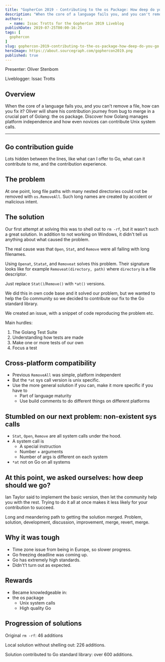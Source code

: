 ```yaml
---
title: "GopherCon 2019 - Contributing to the os Package: How deep do you Go?"
description: "When the core of a language fails you, and you can't remove a file, how can you fix it? Oliver will share his contribution journey from bug to merge in a crucial part of Golang: the os package. Discover how Golang manages platform independence and how even novices can contribute Unix system calls."
authors:
  - name: Issac Trotts for the GopherCon 2019 Liveblog
publishDate: 2019-07-25T00:00-16:25
tags: [
  gophercon
]
slug: gophercon-2019-contributing-to-the-os-package-how-deep-do-you-go
heroImage: https://about.sourcegraph.com/gophercon2019.png
published: true
---
```


Presenter: Oliver Stenbom

Liveblogger: Issac Trotts

## Overview

When the core of a language fails you, and you can't remove a file, how can you fix it? Oliver will share his contribution journey from bug to merge in a crucial part of Golang: the os package. Discover how Golang manages platform independence and how even novices can contribute Unix system calls.

---

## Go contribution guide

Lots hidden between the lines, like what can I offer to Go, what can it contribute to me, and the contribution experience.

## The problem

At one point, long file paths with many nested directories could not be removed with `os.RemoveAll`. Such long names are created by accident or malicious intent.

## The solution

Our first attempt at solving this was to shell out to `rm -rf`, but it wasn't such a great solution. In addition to not working on Windows, it didn't tell us 
anything about what caused the problem.

The real cause was that `Open`, `Stat`, and `Remove` were all failing with long filenames.

Using `Openat`, `Statat`, and `Removeat` solves this problem.
Their signature looks like for example `Removeat(directory, path)` where `directory` is a file descriptor.

Just replace `Stat()`/`Remove()` with `*at()` versions.

We did this in own code base and it solved our problem, but we wanted to help the Go community so we decided to contribute our fix to the Go standard library.

We created an issue, with a snippet of code reproducing the problem etc.

Main hurdles:

1. The Golang Test Suite
2. Understanding how tests are made
3. Make one or more tests of our own
4. Focus a test

## Cross-platform compatibility

* Previous `RemoveAll` was simple, platform independent
* But the `*at` sys call version is unix specific.
* Use the more general solution if you can, make it more specific if you have to
	* Part of language maturity
	* Use build comments to do different things on different platforms

## Stumbled on our next problem: non-existent sys calls

* `Stat`, `Open`, `Remove` are all system calls under the hood.
* A system call is
	* A special instruction
	* Number + arguments
	* Number of args is different on each system
* `*at` not on Go on all systems

## At this point, we asked ourselves: how deep should we go?

Ian Taylor said to implement the basic version, then let the community help you with the rest. Trying to do it all at once makes it less likely for your contribution to succeed.

Long and meandering path to getting the solution merged. Problem, solution, development, discussion, improvement, merge, revert, merge.

## Why it was tough

* Time zone issue from being in Europe, so slower progress.
* Go freezing deadline was coming up.
* Go has extremely high standards.
* Didn't’t turn out as expected.

## Rewards

 * Became knowledgeable in:
  * the os package
	* Unix system calls
	* High quality Go

## Progression of solutions

Original `rm -rf`: 46 additions

Local solution without shelling out: 226 additions.

Solution contributed to Go standard library: over 600 additions.
